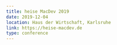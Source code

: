 ```yaml
---
title: heise MacDev 2019
date: 2019-12-04
location: Haus der Wirtschaft, Karlsruhe
link: https://heise-macdev.de
type: conference
---
```

